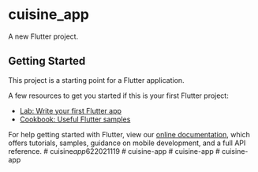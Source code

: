 # cuisine_app

A new Flutter project.

## Getting Started

This project is a starting point for a Flutter application.

A few resources to get you started if this is your first Flutter project:

- [Lab: Write your first Flutter app](https://flutter.dev/docs/get-started/codelab)
- [Cookbook: Useful Flutter samples](https://flutter.dev/docs/cookbook)

For help getting started with Flutter, view our
[online documentation](https://flutter.dev/docs), which offers tutorials,
samples, guidance on mobile development, and a full API reference.
#   c u i s i n e _ a p p _ 6 2 2 0 2 1 1 1 9  
 #   c u i s i n e - a p p  
 #   c u i s i n e - a p p  
 #   c u i s i n e - a p p  
 